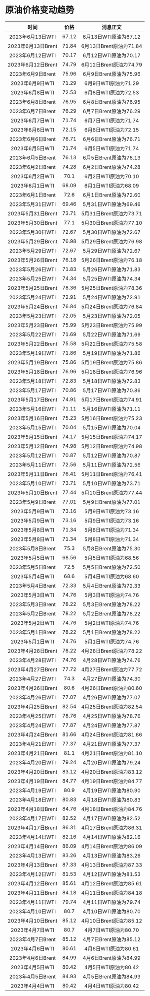 # 原油价格变动趋势 

| 时间 | 价格 | 消息正文 |
|:--:|:--:|:--:|
|2023年6月13日WTI|67.12|6月13日WTI原油为67.12|
|2023年6月13日Brent|71.84|6月13日Brent原油为71.84|
|2023年6月12日WTI|70.17|6月12日WTI原油为70.17|
|2023年6月12日Brent|74.79|6月12日Brent原油为74.79|
|2023年6月9日Brent|75.96|6月9日Brent原油为75.96|
|2023年6月9日WTI|71.29|6月9日WTI原油为71.29|
|2023年6月8日WTI|72.53|6月8日WTI原油为72.53|
|2023年6月8日Brent|76.95|6月8日Brent原油为76.95|
|2023年6月7日Brent|76.29|6月7日Brent原油为76.29|
|2023年6月7日WTI|71.74|6月7日WTI原油为71.74|
|2023年6月6日WTI|72.15|6月6日WTI原油为72.15|
|2023年6月6日Brent|76.71|6月6日Brent原油为76.71|
|2023年6月5日WTI|71.74|6月5日WTI原油为71.74|
|2023年6月5日Brent|76.13|6月5日Brent原油为76.13|
|2023年6月2日Brent|74.28|6月2日Brent原油为74.28|
|2023年6月2日WTI|70.1|6月2日WTI原油为70.10|
|2023年6月1日WTI|68.09|6月1日WTI原油为68.09|
|2023年6月1日Brent|72.6|6月1日Brent原油为72.60|
|2023年5月31日WTI|69.46|5月31日WTI原油为69.46|
|2023年5月31日Brent|73.71|5月31日Brent原油为73.71|
|2023年5月30日Brent|77.1|5月30日Brent原油为77.10|
|2023年5月30日WTI|72.67|5月30日WTI原油为72.67|
|2023年5月29日Brent|76.98|5月29日Brent原油为76.98|
|2023年5月29日WTI|72.67|5月29日WTI原油为72.67|
|2023年5月26日Brent|76.18|5月26日Brent原油为76.18|
|2023年5月26日WTI|71.83|5月26日WTI原油为71.83|
|2023年5月25日WTI|74.34|5月25日WTI原油为74.34|
|2023年5月25日Brent|78.36|5月25日Brent原油为78.36|
|2023年5月24日WTI|72.91|5月24日WTI原油为72.91|
|2023年5月24日Brent|76.84|5月24日Brent原油为76.84|
|2023年5月23日WTI|72.05|5月23日WTI原油为72.05|
|2023年5月23日Brent|75.99|5月23日Brent原油为75.99|
|2023年5月22日WTI|71.69|5月22日WTI原油为71.69|
|2023年5月22日Brent|75.58|5月22日Brent原油为75.58|
|2023年5月19日WTI|71.86|5月19日WTI原油为71.86|
|2023年5月19日Brent|75.86|5月19日Brent原油为75.86|
|2023年5月18日Brent|76.96|5月18日Brent原油为76.96|
|2023年5月18日WTI|72.83|5月18日WTI原油为72.83|
|2023年5月17日WTI|70.86|5月17日WTI原油为70.86|
|2023年5月17日Brent|74.91|5月17日Brent原油为74.91|
|2023年5月16日WTI|71.11|5月16日WTI原油为71.11|
|2023年5月16日Brent|75.23|5月16日Brent原油为75.23|
|2023年5月15日WTI|70.04|5月15日WTI原油为70.04|
|2023年5月15日Brent|74.17|5月15日Brent原油为74.17|
|2023年5月12日Brent|74.98|5月12日Brent原油为74.98|
|2023年5月12日WTI|70.87|5月12日WTI原油为70.87|
|2023年5月11日WTI|72.56|5月11日WTI原油为72.56|
|2023年5月11日Brent|76.41|5月11日Brent原油为76.41|
|2023年5月10日WTI|73.71|5月10日WTI原油为73.71|
|2023年5月10日Brent|77.44|5月10日Brent原油为77.44|
|2023年5月9日Brent|77.01|5月9日Brent原油为77.01|
|2023年5月9日WTI|73.16|5月9日WTI原油为73.16|
|2023年5月9日WTI|73.16|5月9日WTI原油为73.16|
|2023年5月8日WTI|71.34|5月8日WTI原油为71.34|
|2023年5月8日WTI|71.34|5月8日WTI原油为71.34|
|2023年5月8日Brent|75.3|5月8日Brent原油为75.30|
|2023年5月5日WTI|68.56|5月5日WTI原油为68.56|
|2023年5月5日Brent|72.5|5月5日Brent原油为72.50|
|2023年5月4日WTI|68.6|5月4日WTI原油为68.60|
|2023年5月4日Brent|72.33|5月4日Brent原油为72.33|
|2023年5月3日WTI|74.76|5月3日WTI原油为74.76|
|2023年5月3日Brent|78.22|5月3日Brent原油为78.22|
|2023年5月2日Brent|78.22|5月2日Brent原油为78.22|
|2023年5月2日WTI|74.76|5月2日WTI原油为74.76|
|2023年5月1日Brent|78.22|5月1日Brent原油为78.22|
|2023年5月1日WTI|74.76|5月1日WTI原油为74.76|
|2023年4月28日Brent|78.22|4月28日Brent原油为78.22|
|2023年4月28日WTI|74.76|4月28日WTI原油为74.76|
|2023年4月27日Brent|77.72|4月27日Brent原油为77.72|
|2023年4月27日WTI|74.3|4月27日WTI原油为74.30|
|2023年4月26日Brent|80.6|4月26日Brent原油为80.60|
|2023年4月26日WTI|77.07|4月26日WTI原油为77.07|
|2023年4月25日Brent|82.54|4月25日Brent原油为82.54|
|2023年4月25日WTI|78.76|4月25日WTI原油为78.76|
|2023年4月24日WTI|77.87|4月24日WTI原油为77.87|
|2023年4月24日Brent|81.66|4月24日Brent原油为81.66|
|2023年4月21日WTI|77.37|4月21日WTI原油为77.37|
|2023年4月21日Brent|81.1|4月21日Brent原油为81.10|
|2023年4月20日WTI|79.24|4月20日WTI原油为79.24|
|2023年4月20日Brent|83.12|4月20日Brent原油为83.12|
|2023年4月19日Brent|84.77|4月19日Brent原油为84.77|
|2023年4月19日WTI|80.9|4月19日WTI原油为80.90|
|2023年4月18日WTI|80.83|4月18日WTI原油为80.83|
|2023年4月18日Brent|84.76|4月18日Brent原油为84.76|
|2023年4月17日WTI|82.52|4月17日WTI原油为82.52|
|2023年4月17日Brent|86.31|4月17日Brent原油为86.31|
|2023年4月14日WTI|82.16|4月14日WTI原油为82.16|
|2023年4月14日Brent|86.09|4月14日Brent原油为86.09|
|2023年4月13日WTI|83.26|4月13日WTI原油为83.26|
|2023年4月13日Brent|87.33|4月13日Brent原油为87.33|
|2023年4月12日WTI|81.53|4月12日WTI原油为81.53|
|2023年4月12日Brent|85.61|4月12日Brent原油为85.61|
|2023年4月11日Brent|84.18|4月11日Brent原油为84.18|
|2023年4月11日WTI|79.74|4月11日WTI原油为79.74|
|2023年4月10日WTI|80.7|4月10日WTI原油为80.70|
|2023年4月10日Brent|85.12|4月10日Brent原油为85.12|
|2023年4月7日WTI|80.7|4月7日WTI原油为80.70|
|2023年4月7日Brent|85.12|4月7日Brent原油为85.12|
|2023年4月6日WTI|80.61|4月6日WTI原油为80.61|
|2023年4月6日Brent|84.99|4月6日Brent原油为84.99|
|2023年4月5日WTI|80.42|4月5日WTI原油为80.42|
|2023年4月5日Brent|84.93|4月5日Brent原油为84.93|
|2023年4月4日WTI|80.42|4月4日WTI原油为80.42|